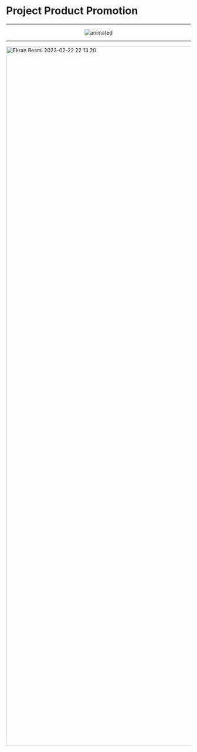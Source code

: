 <h1>Project Product Promotion</h1>
<hr>

<p align="center">
  <img src="https://user-images.githubusercontent.com/105823500/220989251-9363a609-d3fe-469e-9b8f-e371863ccb8d.gif" alt="animated" />
</p>

<hr>

<img width="1905" alt="Ekran Resmi 2023-02-22 22 13 20" src="https://user-images.githubusercontent.com/105823500/220760473-78941856-e023-4470-b435-307c953c8b63.png">


